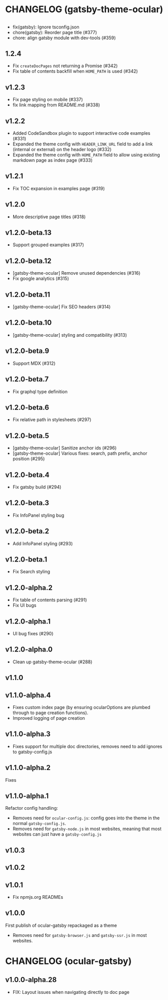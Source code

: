 # CHANGELOG (gatsby-theme-ocular)

##

- fix(gatsby): Ignore tsconfig.json
- chore(gatsby): Reorder page title (#377)
- chore: align gatsby module with dev-tools (#359)


## 1.2.4

- Fix `createDocPages` not returning a Promise (#342)
- Fix table of contents backfill when `HOME_PATH` is used (#342)

## v1.2.3

- Fix page styling on mobile (#337)
- fix link mapping from README.md (#338)

## v1.2.2

- Added CodeSandbox plugin to support interactive code examples (#331)
- Expanded the theme config with `HEADER_LINK_URL` field to add a link (internal or external) on the header logo (#332)
- Expanded the theme config with `HOME_PATH` field to allow using existing markdown page as index page (#333)

## v1.2.1

- Fix TOC expansion in examples page (#319)

## v1.2.0

- More descriptive page titles (#318)

## v1.2.0-beta.13

- Support grouped examples (#317)

## v1.2.0-beta.12

- [gatsby-theme-ocular] Remove unused dependencies (#316)
- Fix google analytics (#315)

## v1.2.0-beta.11

- [gatsby-theme-ocular] Fix SEO headers (#314)

## v1.2.0-beta.10

- [gatsby-theme-ocular] styling and compatibility (#313)

## v1.2.0-beta.9

- Support MDX (#312)

## v1.2.0-beta.7

- Fix graphql type definition

## v1.2.0-beta.6

- Fix relative path in stylesheets (#297)

## v1.2.0-beta.5

- [gatsby-theme-ocular] Sanitize anchor ids (#296)
- [gatsby-theme-ocular] Various fixes: search, path prefix, anchor position (#295)

## v1.2.0-beta.4

- Fix gatsby build (#294)

## v1.2.0-beta.3

- Fix InfoPanel styling bug

## v1.2.0-beta.2

- Add InfoPanel styling (#293)

## v1.2.0-beta.1

- Fix Search styling

## v1.2.0-alpha.2

- Fix table of contents parsing (#291)
- Fix UI bugs

## v1.2.0-alpha.1

- UI bug fixes (#290)

## v1.2.0-alpha.0

- Clean up gatsby-theme-ocular (#288)

## v1.1.0

## v1.1.0-alpha.4

- Fixes custom index page (by ensuring ocularOptions are plumbed through to page creation functions).
- Improved logging of page creation

## v1.1.0-alpha.3

- Fixes support for multiple doc directories, removes need to add ignores to gatsby-config.js

## v1.1.0-alpha.2

Fixes

## v1.1.0-alpha.1

Refactor config handling:

- Removes need for `ocular-config.js`: config goes into the theme in the normal `gatsby-config.js`.
- Removes need for `gatsby-node.js` in most websites, meaning that most websites can just have a `gatsby-config.js`

## v1.0.3

## v1.0.2

## v1.0.1

- Fix npmjs.org READMEs

## v1.0.0

First publish of ocular-gatsby repackaged as a theme

- Removes need for `gatsby-browser.js` and `gatsby-ssr.js` in most websites.

# CHANGELOG (ocular-gatsby)

## v1.0.0-alpha.28

- FIX: Layout issues when navigating directly to doc page
